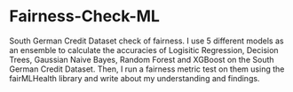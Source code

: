 # Fairness-Check-ML
South German Credit Dataset check of fairness. I use 5 different models as an ensemble to calculate the accuracies of Logisitic Regression, Decision Trees, Gaussian Naive Bayes, 
Random Forest and XGBoost on the South German Credit Dataset. Then, I run a fairness metric test on them using the fairMLHealth library and write about my understanding and findings.
